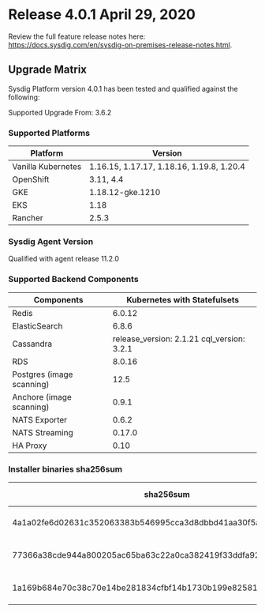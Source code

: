 Release 4.0.1 April 29, 2020
===

Review the full feature release notes here: https://docs.sysdig.com/en/sysdig-on-premises-release-notes.html.

Upgrade Matrix
---

Sysdig Platform version 4.0.1 has been tested and qualified against the following:

Supported Upgrade From: 3.6.2

### Supported Platforms

| **Platform** | **Version** |
|---|---|
| Vanilla Kubernetes          | 1.16.15, 1.17.17, 1.18.16, 1.19.8, 1.20.4 |
| OpenShift                   | 3.11, 4.4 |
| GKE                         | 1.18.12-gke.1210 |
| EKS                         | 1.18 |
| Rancher                     | 2.5.3 |

### Sysdig Agent Version

Qualified with agent release 11.2.0

### Supported Backend Components

| **Components** | **Kubernetes with Statefulsets** |
|---|---|
| Redis                      | 6.0.12 |
| ElasticSearch              | 6.8.6 |
| Cassandra                  | release_version: 2.1.21 cql_version: 3.2.1 |
| RDS                        | 8.0.16 |
| Postgres (image scanning)  | 12.5|
| Anchore (image scanning)   | 0.9.1 |
| NATS Exporter              | 0.6.2 |
| NATS Streaming             | 0.17.0 |
| HA Proxy                   | 0.10 |


### Installer binaries sha256sum

| **sha256sum** | **Installer binary ** |
|---|---|
| 4a1a02fe6d02631c352063383b546995cca3d8dbbd41aa30f5ad77edbb5b5fdb | installer-darwin-amd64 |
| 77366a38cde944a800205ac65ba63c22a0ca382419f33ddfa9219af9a5929d4a | installer-linux-amd64 |
| 1a169b684e70c38c70e14be281834cfbf14b1730b199e825818fffe02bab4a8f | installer-windows-amd64.exe |
